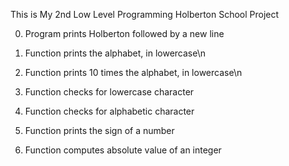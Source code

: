 This is My 2nd Low Level Programming Holberton School Project

0. Program prints Holberton followed by a new line

1. Function prints the alphabet, in lowercase\n

2. Function prints 10 times the alphabet, in lowercase\n

3. Function checks for lowercase character

4. Function checks for alphabetic character

5. Function prints the sign of a number

6. Function computes absolute value of an integer